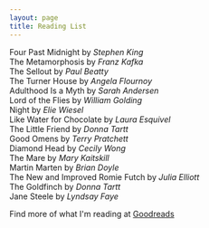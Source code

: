 ```yaml
---
layout: page
title: Reading List
---
```


Four Past Midnight by *Stephen King*  
The Metamorphosis by *Franz Kafka*  
The Sellout by *Paul Beatty*  
The Turner House by *Angela Flournoy*  
Adulthood Is a Myth by *Sarah Andersen*  
Lord of the Flies by *William Golding*  
Night by *Elie Wiesel*  
Like Water for Chocolate by *Laura Esquivel*  
The Little Friend by *Donna Tartt*  
Good Omens by *Terry Pratchett*  
Diamond Head by *Cecily Wong*  
The Mare by *Mary Kaitskill*  
Martin Marten by *Brian Doyle*  
The New and Improved Romie Futch by *Julia Elliott*  
The Goldfinch by *Donna Tartt*  
Jane Steele by *Lyndsay Faye*  

Find more of what I'm reading at <a href='https://www.goodreads.com/user/show/10743608-jourdan'>Goodreads</a>